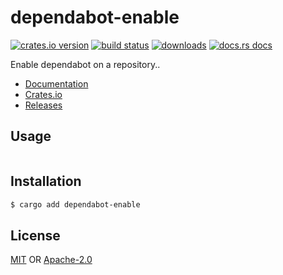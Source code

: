 # dependabot-enable
[![crates.io version][1]][2] [![build status][3]][4]
[![downloads][5]][6] [![docs.rs docs][7]][8]

Enable dependabot on a repository..

- [Documentation][8]
- [Crates.io][2]
- [Releases][9]

## Usage
```rs
```

## Installation
```sh
$ cargo add dependabot-enable
```

## License
[MIT](./LICENSE-MIT) OR [Apache-2.0](./LICENSE-APACHE)

[1]: https://img.shields.io/crates/v/dependabot-enable.svg?style=flat-square
[2]: https://crates.io/crates/dependabot-enable
[3]: https://img.shields.io/travis/yoshuawuyts/dependabot-enable.svg?style=flat-square
[4]: https://travis-ci.org/yoshuawuyts/dependabot-enable
[5]: https://img.shields.io/crates/d/dependabot-enable.svg?style=flat-square
[6]: https://crates.io/crates/dependabot-enable
[7]: https://img.shields.io/badge/docs-latest-blue.svg?style=flat-square
[8]: https://docs.rs/dependabot-enable
[9]: https://github.com/yoshuawuyts/dependabot-enable/releases
